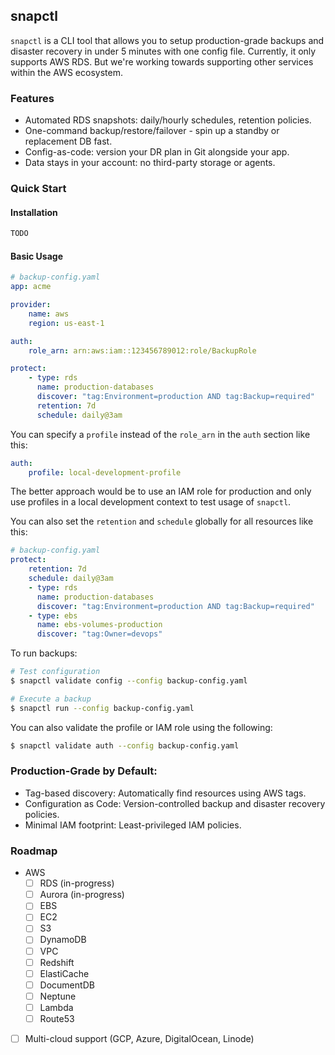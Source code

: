 ## snapctl
`snapctl` is a CLI tool that allows you to setup production-grade backups and disaster recovery in under 5 minutes with one config file. Currently, it only supports AWS RDS. But we're working towards supporting other services within the AWS ecosystem.

### Features
- Automated RDS snapshots: daily/hourly schedules, retention policies.
- One-command backup/restore/failover - spin up a standby or replacement DB fast.
- Config-as-code: version your DR plan in Git alongside your app.
- Data stays in your account: no third-party storage or agents.

### Quick Start
#### Installation
```bash
TODO
```

#### Basic Usage
```yaml
# backup-config.yaml
app: acme

provider:
    name: aws
    region: us-east-1

auth:
    role_arn: arn:aws:iam::123456789012:role/BackupRole

protect:
    - type: rds
      name: production-databases
      discover: "tag:Environment=production AND tag:Backup=required"
      retention: 7d
      schedule: daily@3am
```

You can specify a `profile` instead of the `role_arn` in the `auth` section like this:
```yaml
auth:
    profile: local-development-profile
```

The better approach would be to use an IAM role for production and only use profiles in a local development context to test usage of `snapctl`.

You can also set the `retention` and `schedule` globally for all resources like this:
```yaml
# backup-config.yaml
protect:
    retention: 7d
    schedule: daily@3am
    - type: rds
      name: production-databases
      discover: "tag:Environment=production AND tag:Backup=required"
    - type: ebs
      name: ebs-volumes-production
      discover: "tag:Owner=devops"
```

To run backups:
```bash
# Test configuration
$ snapctl validate config --config backup-config.yaml

# Execute a backup
$ snapctl run --config backup-config.yaml
```

You can also validate the profile or IAM role using the following:
```bash
$ snapctl validate auth --config backup-config.yaml
```

### Production-Grade by Default:
- Tag-based discovery: Automatically find resources using AWS tags.
- Configuration as Code: Version-controlled backup and disaster recovery policies.
- Minimal IAM footprint: Least-privileged IAM policies.

### Roadmap
- AWS
    - [ ] RDS (in-progress)
    - [ ] Aurora (in-progress)
    - [ ] EBS
    - [ ] EC2
    - [ ] S3
    - [ ] DynamoDB
    - [ ] VPC
    - [ ] Redshift
    - [ ] ElastiCache
    - [ ] DocumentDB
    - [ ] Neptune
    - [ ] Lambda
    - [ ] Route53

- [ ] Multi-cloud support (GCP, Azure, DigitalOcean, Linode)
